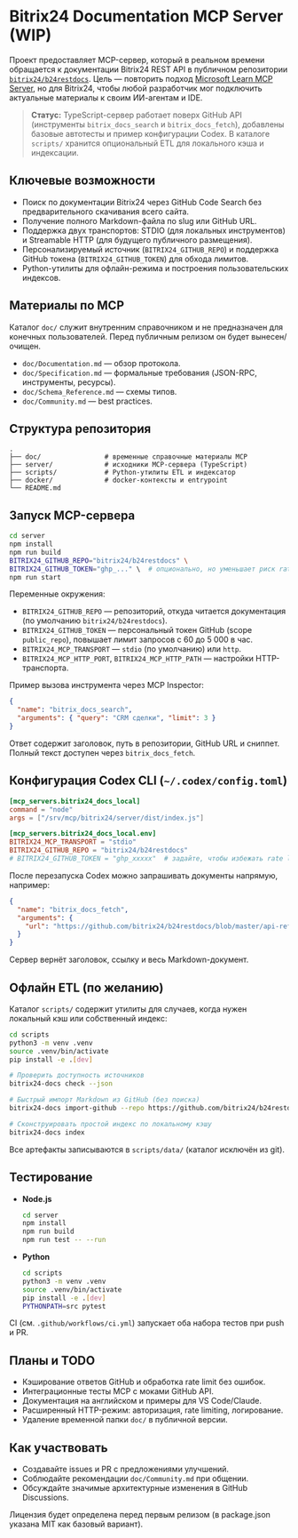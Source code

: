 # Bitrix24 Documentation MCP Server (WIP)

Проект предоставляет MCP-сервер, который в реальном времени обращается к документации Bitrix24 REST API в публичном репозитории [`bitrix24/b24restdocs`](https://github.com/bitrix24/b24restdocs). Цель — повторить подход [Microsoft Learn MCP Server](https://github.com/MicrosoftDocs/mcp), но для Bitrix24, чтобы любой разработчик мог подключить актуальные материалы к своим ИИ-агентам и IDE.

> **Статус:** TypeScript-сервер работает поверх GitHub API (инструменты `bitrix_docs_search` и `bitrix_docs_fetch`), добавлены базовые автотесты и пример конфигурации Codex. В каталоге `scripts/` хранится опциональный ETL для локального кэша и индексации.

## Ключевые возможности

- Поиск по документации Bitrix24 через GitHub Code Search без предварительного скачивания всего сайта.
- Получение полного Markdown-файла по slug или GitHub URL.
- Поддержка двух транспортов: STDIO (для локальных инструментов) и Streamable HTTP (для будущего публичного размещения).
- Персонализируемый источник (`BITRIX24_GITHUB_REPO`) и поддержка GitHub токена (`BITRIX24_GITHUB_TOKEN`) для обхода лимитов.
- Python-утилиты для офлайн-режима и построения пользовательских индексов.

## Материалы по MCP

Каталог `doc/` служит внутренним справочником и не предназначен для конечных пользователей. Перед публичным релизом он будет вынесен/очищен.

- `doc/Documentation.md` — обзор протокола.
- `doc/Specification.md` — формальные требования (JSON-RPC, инструменты, ресурсы).
- `doc/Schema_Reference.md` — схемы типов.
- `doc/Community.md` — best practices.

## Структура репозитория

```
.
├── doc/                # временные справочные материалы MCP
├── server/             # исходники MCP-сервера (TypeScript)
├── scripts/            # Python-утилиты ETL и индексатор
├── docker/             # docker-контексты и entrypoint
└── README.md
```

## Запуск MCP-сервера

```bash
cd server
npm install
npm run build
BITRIX24_GITHUB_REPO="bitrix24/b24restdocs" \
BITRIX24_GITHUB_TOKEN="ghp_..." \  # опционально, но уменьшает риск rate limit
npm run start
```

Переменные окружения:

- `BITRIX24_GITHUB_REPO` — репозиторий, откуда читается документация (по умолчанию `bitrix24/b24restdocs`).
- `BITRIX24_GITHUB_TOKEN` — персональный токен GitHub (scope `public_repo`), повышает лимит запросов с 60 до 5 000 в час.
- `BITRIX24_MCP_TRANSPORT` — `stdio` (по умолчанию) или `http`.
- `BITRIX24_MCP_HTTP_PORT`, `BITRIX24_MCP_HTTP_PATH` — настройки HTTP-транспорта.

Пример вызова инструмента через MCP Inspector:

```json
{
  "name": "bitrix_docs_search",
  "arguments": { "query": "CRM сделки", "limit": 3 }
}
```

Ответ содержит заголовок, путь в репозитории, GitHub URL и сниппет. Полный текст доступен через `bitrix_docs_fetch`.

## Конфигурация Codex CLI (`~/.codex/config.toml`)

```toml
[mcp_servers.bitrix24_docs_local]
command = "node"
args = ["/srv/mcp/bitrix24/server/dist/index.js"]

[mcp_servers.bitrix24_docs_local.env]
BITRIX24_MCP_TRANSPORT = "stdio"
BITRIX24_GITHUB_REPO = "bitrix24/b24restdocs"
# BITRIX24_GITHUB_TOKEN = "ghp_xxxxx"  # задайте, чтобы избежать rate limit GitHub
```

После перезапуска Codex можно запрашивать документы напрямую, например:

```json
{
  "name": "bitrix_docs_fetch",
  "arguments": {
    "url": "https://github.com/bitrix24/b24restdocs/blob/master/api-reference/crm/deal/index.md"
  }
}
```

Сервер вернёт заголовок, ссылку и весь Markdown-документ.

## Офлайн ETL (по желанию)

Каталог `scripts/` содержит утилиты для случаев, когда нужен локальный кэш или собственный индекс:

```bash
cd scripts
python3 -m venv .venv
source .venv/bin/activate
pip install -e .[dev]

# Проверить доступность источников
bitrix24-docs check --json

# Быстрый импорт Markdown из GitHub (без поиска)
bitrix24-docs import-github --repo https://github.com/bitrix24/b24restdocs --branch master

# Сконструировать простой индекс по локальному кэшу
bitrix24-docs index
```

Все артефакты записываются в `scripts/data/` (каталог исключён из git).

## Тестирование

- **Node.js**
  ```bash
  cd server
  npm install
  npm run build
  npm run test -- --run
  ```
- **Python**
  ```bash
  cd scripts
  python3 -m venv .venv
  source .venv/bin/activate
  pip install -e .[dev]
  PYTHONPATH=src pytest
  ```

CI (см. `.github/workflows/ci.yml`) запускает оба набора тестов при push и PR.

## Планы и TODO

- Кэширование ответов GitHub и обработка rate limit без ошибок.
- Интеграционные тесты MCP с моками GitHub API.
- Документация на английском и примеры для VS Code/Claude.
- Расширенный HTTP-режим: авторизация, rate limiting, логирование.
- Удаление временной папки `doc/` в публичной версии.

## Как участвовать

- Создавайте issues и PR с предложениями улучшений.
- Соблюдайте рекомендации `doc/Community.md` при общении.
- Обсуждайте значимые архитектурные изменения в GitHub Discussions.

Лицензия будет определена перед первым релизом (в package.json указана MIT как базовый вариант).
